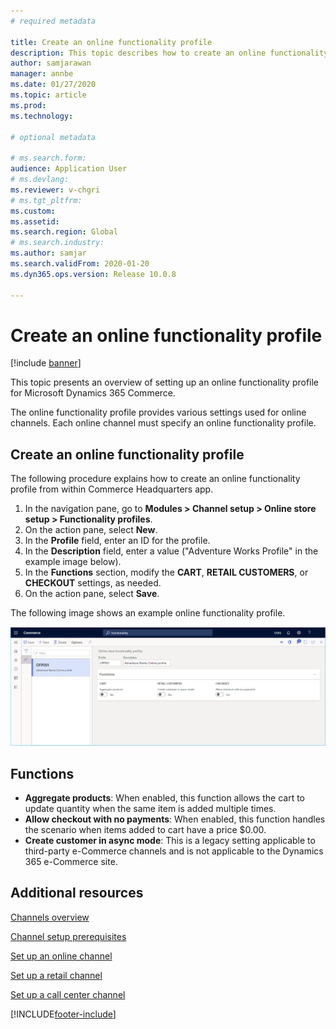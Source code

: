 ```yaml
---
# required metadata

title: Create an online functionality profile
description: This topic describes how to create an online functionality profile in Microsoft Dynamics 365 Commerce.
author: samjarawan
manager: annbe
ms.date: 01/27/2020
ms.topic: article
ms.prod: 
ms.technology: 

# optional metadata

# ms.search.form: 
audience: Application User
# ms.devlang: 
ms.reviewer: v-chgri
# ms.tgt_pltfrm: 
ms.custom: 
ms.assetid: 
ms.search.region: Global
# ms.search.industry: 
ms.author: samjar
ms.search.validFrom: 2020-01-20
ms.dyn365.ops.version: Release 10.0.8

---
```

# Create an online functionality profile

[!include [banner](includes/banner.md)]

This topic presents an overview of setting up an online functionality profile for Microsoft Dynamics 365 Commerce.

The online functionality profile provides various settings used for online channels. Each online channel must specify an online functionality profile.

## Create an online functionality profile

The following procedure explains how to create an online functionality profile from within Commerce Headquarters app.

1. In the navigation pane, go to **Modules \> Channel setup \> Online store setup \> Functionality profiles**.
1. On the action pane, select **New**.
1. In the **Profile** field, enter an ID for the profile.
1. In the **Description** field, enter a value ("Adventure Works Profile" in the example image below).
1. In the **Functions** section, modify the **CART**, **RETAIL CUSTOMERS**, or **CHECKOUT** settings, as needed.
1. On the action pane, select **Save**.

The following image shows an example online functionality profile.
  
![Online functionality profile example](media/online-functionality-profile.png)

## Functions

- **Aggregate products**: When enabled, this function allows the cart to update quantity when the same item is added multiple times.
- **Allow checkout with no payments**: When enabled, this function handles the scenario when items added to cart have a price $0.00.
- **Create customer in async mode**: This is a legacy setting applicable to third-party e-Commerce channels and is not applicable to the Dynamics 365 e-Commerce site.

## Additional resources

[Channels overview](channels-overview.md)

[Channel setup prerequisites](channels-prerequisites.md)

[Set up an online channel](channel-setup-online.md)

[Set up a retail channel](channel-setup-retail.md)

[Set up a call center channel](channel-setup-callcenter.md)


[!INCLUDE[footer-include](../includes/footer-banner.md)]
